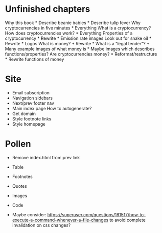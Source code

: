 # Unfinished chapters

Why this book
    * Describe beanie babies
    * Describe tulip fever
Why cryptocurrencies in five minutes
    * Everything
What is a cryptocurrency?
  How does cryptocurrencies work?
    * Everything
  Properties of a cryptocurrency
    * Rewrite
    * Emission rate images
  Look out for snake oil
    * Rewrite
    * Logos
  What is money?
    * Rewrite
    * What is a "legal tender"?
    * Many example images of what money is
    * Maybe images which describes functions/properties?
  Are cryptocurrencies money?
    * Reformat/restructure
    * Rewrite functions of money

# Site

* Email subscription
* Navigation sidebars
* Next/prev footer nav
* Main index page
    How to autogenerate?
* Get domain
* Style footnote links
* Style homepage

# Pollen

* Remove index.html from prev link

* Table
* Footnotes
* Quotes
* Images
* Code

* Maybe consider: https://superuser.com/questions/181517/how-to-execute-a-command-whenever-a-file-changes
  to avoid complete invalidation on css changes?

